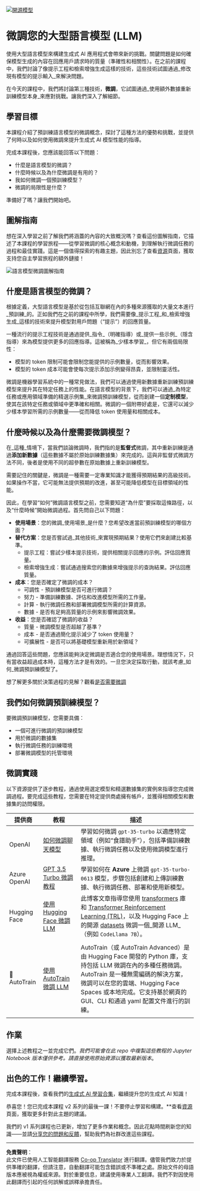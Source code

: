 <!--
CO_OP_TRANSLATOR_METADATA:
{
  "original_hash": "807f0d9fc1747e796433534e1be6a98a",
  "translation_date": "2025-10-17T23:35:59+00:00",
  "source_file": "18-fine-tuning/README.md",
  "language_code": "hk"
}
-->
[![開源模型](../../../translated_images/18-lesson-banner.f30176815b1a5074fce9cceba317720586caa99e24001231a92fd04eeb54a121.hk.png)](https://youtu.be/6UAwhL9Q-TQ?si=5jJd8yeQsCfJ97em)

# 微調您的大型語言模型 (LLM)

使用大型語言模型來構建生成式 AI 應用程式會帶來新的挑戰。關鍵問題是如何確保模型生成的內容在回應用戶請求時的質量（準確性和相關性）。在之前的課程中，我們討論了像提示工程和檢索增強生成這樣的技術，這些技術試圖通過_修改現有模型的提示輸入_來解決問題。

在今天的課程中，我們將討論第三種技術，**微調**，它試圖通過_使用額外數據重新訓練模型本身_來應對挑戰。讓我們深入了解細節。

## 學習目標

本課程介紹了預訓練語言模型的微調概念，探討了這種方法的優勢和挑戰，並提供了何時以及如何使用微調來提升生成式 AI 模型性能的指導。

完成本課程後，您應該能回答以下問題：

- 什麼是語言模型的微調？
- 什麼時候以及為什麼微調是有用的？
- 我如何微調一個預訓練模型？
- 微調的局限性是什麼？

準備好了嗎？讓我們開始吧。

## 圖解指南

想在深入學習之前了解我們將涵蓋的內容的大致概況嗎？查看這份圖解指南，它描述了本課程的學習旅程——從學習微調的核心概念和動機，到理解執行微調任務的過程和最佳實踐。這是一個值得探索的有趣主題，因此別忘了查看[資源](./RESOURCES.md?WT.mc_id=academic-105485-koreyst)頁面，獲取支持您自主學習旅程的額外鏈接！

![語言模型微調圖解指南](../../../translated_images/18-fine-tuning-sketchnote.11b21f9ec8a703467a120cb79a28b5ac1effc8d8d9d5b31bbbac6b8640432e14.hk.png)

## 什麼是語言模型的微調？

根據定義，大型語言模型是基於從包括互聯網在內的多種來源獲取的大量文本進行_預訓練_的。正如我們在之前的課程中所學，我們需要像_提示工程_和_檢索增強生成_這樣的技術來提升模型對用戶問題（“提示”）的回應質量。

一種流行的提示工程技術是通過提供_指令_（明確指導）或_提供一些示例_（隱含指導）來為模型提供更多的回應指導。這被稱為_少樣本學習_，但它有兩個局限性：

- 模型的 token 限制可能會限制您能提供的示例數量，從而影響效果。
- 模型的 token 成本可能會使每次提示添加示例變得昂貴，並限制靈活性。

微調是機器學習系統中的一種常見做法，我們可以通過使用新數據重新訓練預訓練模型來提升其在特定任務上的性能。在語言模型的背景下，我們可以通過_為特定任務或應用領域準備的精選示例集_來微調預訓練模型，從而創建一個**定制模型**，使其在該特定任務或領域中更準確和相關。微調的一個附帶好處是，它還可以減少少樣本學習所需的示例數量——從而降低 token 使用量和相關成本。

## 什麼時候以及為什麼需要微調模型？

在_這種_情境下，當我們談論微調時，我們指的是**監督式**微調，其中重新訓練是通過**添加新數據**（這些數據不屬於原始訓練數據集）來完成的。這與非監督式微調方法不同，後者是使用不同的超參數在原始數據上重新訓練模型。

需要記住的關鍵是，微調是一種需要一定專業知識才能獲得預期結果的高級技術。如果操作不當，它可能無法提供預期的改進，甚至可能降低模型在目標領域的性能。

因此，在學習“如何”微調語言模型之前，您需要知道“為什麼”要採取這條路徑，以及“什麼時候”開始微調過程。首先問自己以下問題：

- **使用場景**：您的微調_使用場景_是什麼？您希望改進當前預訓練模型的哪個方面？
- **替代方案**：您是否嘗試過_其他技術_來實現預期結果？使用它們來創建比較基準。
  - 提示工程：嘗試少樣本提示技術，提供相關提示回應的示例。評估回應質量。
  - 檢索增強生成：嘗試通過搜索您的數據來增強提示的查詢結果。評估回應質量。
- **成本**：您是否確定了微調的成本？
  - 可調性 - 預訓練模型是否可進行微調？
  - 努力 - 準備訓練數據、評估和改進模型所需的工作量。
  - 計算 - 執行微調任務和部署微調模型所需的計算資源。
  - 數據 - 是否有足夠高質量的示例來影響微調效果。
- **收益**：您是否確認了微調的收益？
  - 質量 - 微調模型是否超越了基準？
  - 成本 - 是否通過簡化提示減少了 token 使用量？
  - 可擴展性 - 是否可以將基礎模型重新用於新領域？

通過回答這些問題，您應該能夠決定微調是否適合您的使用場景。理想情況下，只有當收益超過成本時，這種方法才是有效的。一旦您決定採取行動，就該考慮_如何_微調預訓練模型了。

想了解更多關於決策過程的見解？觀看[是否需要微調](https://www.youtube.com/watch?v=0Jo-z-MFxJs)

## 我們如何微調預訓練模型？

要微調預訓練模型，您需要具備：

- 一個可進行微調的預訓練模型
- 用於微調的數據集
- 執行微調任務的訓練環境
- 部署微調模型的托管環境

## 微調實踐

以下資源提供了逐步教程，通過使用選定模型和精選數據集的實例來指導您完成微調過程。要完成這些教程，您需要在特定提供商處擁有帳戶，並獲得相關模型和數據集的訪問權限。

| 提供商       | 教程                                                                                                                                                                       | 描述                                                                                                                                                                                                                                                                                                                                                                                                                        |
| ------------ | -------------------------------------------------------------------------------------------------------------------------------------------------------------------------- | ---------------------------------------------------------------------------------------------------------------------------------------------------------------------------------------------------------------------------------------------------------------------------------------------------------------------------------------------------------------------------------------------------------------------------------- |
| OpenAI       | [如何微調聊天模型](https://github.com/openai/openai-cookbook/blob/main/examples/How_to_finetune_chat_models.ipynb?WT.mc_id=academic-105485-koreyst)                        | 學習如何微調 `gpt-35-turbo` 以適應特定領域（例如“食譜助手”），包括準備訓練數據、執行微調任務以及使用微調模型進行推理。                                                                                                                                                                                                                                              |
| Azure OpenAI | [GPT 3.5 Turbo 微調教程](https://learn.microsoft.com/azure/ai-services/openai/tutorials/fine-tune?tabs=python-new%2Ccommand-line?WT.mc_id=academic-105485-koreyst)         | 學習如何在 **Azure** 上微調 `gpt-35-turbo-0613` 模型，步驟包括創建和上傳訓練數據、執行微調任務、部署和使用新模型。                                                                                                                                                                                                                                                                 |
| Hugging Face | [使用 Hugging Face 微調 LLM](https://www.philschmid.de/fine-tune-llms-in-2024-with-trl?WT.mc_id=academic-105485-koreyst)                                                   | 此博客文章指導您使用 [transformers](https://huggingface.co/docs/transformers/index?WT.mc_id=academic-105485-koreyst) 庫和 [Transformer Reinforcement Learning (TRL)](https://huggingface.co/docs/trl/index?WT.mc_id=academic-105485-koreyst])，以及 Hugging Face 上的開源 [datasets](https://huggingface.co/docs/datasets/index?WT.mc_id=academic-105485-koreyst) 微調一個_開源 LLM_（例如 `CodeLlama 7B`）。 |
|              |                                                                                                                                                                            |                                                                                                                                                                                                                                                                                                                                                                                                                                    |
| 🤗 AutoTrain | [使用 AutoTrain 微調 LLM](https://github.com/huggingface/autotrain-advanced/?WT.mc_id=academic-105485-koreyst)                                                             | AutoTrain（或 AutoTrain Advanced）是由 Hugging Face 開發的 Python 庫，支持包括 LLM 微調在內的多種任務微調。AutoTrain 是一種無需編碼的解決方案，微調可以在您的雲端、Hugging Face Spaces 或本地完成。它支持基於網頁的 GUI、CLI 和通過 yaml 配置文件進行的訓練。                                                                               |
|              |                                                                                                                                                                            |                                                                                                                                                                                                                                                                                                                                                                                                                                    |

## 作業

選擇上述教程之一並完成它們。_我們可能會在此 repo 中複製這些教程的 Jupyter Notebook 版本僅供參考。請直接使用原始資源以獲取最新版本_。

## 出色的工作！繼續學習。

完成本課程後，查看我們的[生成式 AI 學習合集](https://aka.ms/genai-collection?WT.mc_id=academic-105485-koreyst)，繼續提升您的生成式 AI 知識！

恭喜您！您已完成本課程 v2 系列的最後一課！不要停止學習和構建。\*\*查看[資源](RESOURCES.md?WT.mc_id=academic-105485-koreyst)頁面，獲取更多針對此主題的建議。

我們的 v1 系列課程也已更新，增加了更多作業和概念。因此花點時間刷新您的知識——並請[分享您的問題和反饋](https://github.com/microsoft/generative-ai-for-beginners/issues?WT.mc_id=academic-105485-koreyst)，幫助我們為社群改進這些課程。

---

**免責聲明**：  
此文件已使用人工智能翻譯服務 [Co-op Translator](https://github.com/Azure/co-op-translator) 進行翻譯。儘管我們致力於提供準確的翻譯，但請注意，自動翻譯可能包含錯誤或不準確之處。原始文件的母語版本應被視為權威來源。對於重要信息，建議使用專業人工翻譯。我們不對因使用此翻譯而引起的任何誤解或誤釋承擔責任。